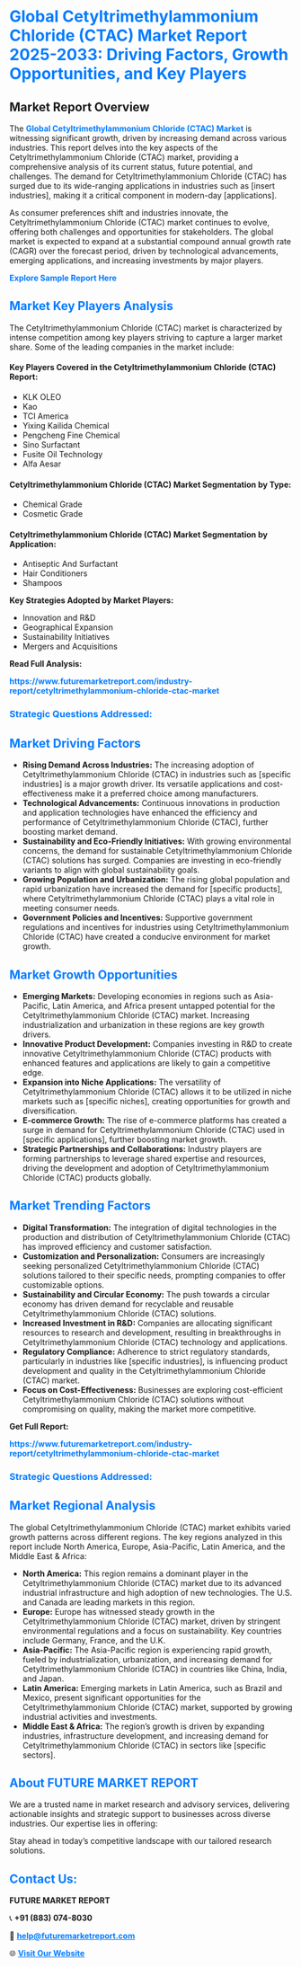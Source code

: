 <h1 style="color: #007BFF;">Global Cetyltrimethylammonium Chloride (CTAC) Market Report 2025-2033: Driving Factors, Growth Opportunities, and Key Players</h1>

<section id="overview">
<h2>Market Report Overview</h2>
<p>The <a href="https://www.futuremarketreport.com/industry-report/cetyltrimethylammonium-chloride-ctac-market" style="color: #007BFF; text-decoration: none;"><strong>Global Cetyltrimethylammonium Chloride (CTAC) Market</strong></a> is witnessing significant growth, driven by increasing demand across various industries. This report delves into the key aspects of the Cetyltrimethylammonium Chloride (CTAC) market, providing a comprehensive analysis of its current status, future potential, and challenges. The demand for Cetyltrimethylammonium Chloride (CTAC) has surged due to its wide-ranging applications in industries such as [insert industries], making it a critical component in modern-day [applications].</p>
<p>As consumer preferences shift and industries innovate, the Cetyltrimethylammonium Chloride (CTAC) market continues to evolve, offering both challenges and opportunities for stakeholders. The global market is expected to expand at a substantial compound annual growth rate (CAGR) over the forecast period, driven by technological advancements, emerging applications, and increasing investments by major players.</p>
</section>

<section id="overview">
<p><a href="https://www.futuremarketreport.com/request-sample/reportId=58082" style="color: #007BFF; text-decoration: none;"><strong>Explore Sample Report Here</strong></a></p>
</section>

<section id="key-players">
<h2 style="color: #007BFF;">Market Key Players Analysis</h2>
<p>The Cetyltrimethylammonium Chloride (CTAC) market is characterized by intense competition among key players striving to capture a larger market share. Some of the leading companies in the market include:</p>
<h4>Key Players Covered in the Cetyltrimethylammonium Chloride (CTAC) Report:</h4>
<ul><li>KLK OLEO</li><li>Kao</li><li>TCI America</li><li>Yixing Kailida Chemical</li><li>Pengcheng Fine Chemical</li><li>Sino Surfactant</li><li>Fusite Oil Technology</li><li>Alfa Aesar</li></ul>
<h4>Cetyltrimethylammonium Chloride (CTAC) Market Segmentation by Type:</h4>
<ul><li>Chemical Grade</li><li>Cosmetic Grade</li></ul>

<h4>Cetyltrimethylammonium Chloride (CTAC) Market Segmentation by Application:</h4>
<ul><li>Antiseptic And Surfactant</li><li>Hair Conditioners</li><li>Shampoos</li></ul>
<p><strong>Key Strategies Adopted by Market Players:</strong></p>
<ul>
<li>Innovation and R&D</li>
<li>Geographical Expansion</li>
<li>Sustainability Initiatives</li>
<li>Mergers and Acquisitions</li>
</ul>
</section>

<section>
<p><strong>Read Full Analysis: </strong></p><a href="https://www.futuremarketreport.com/industry-report/cetyltrimethylammonium-chloride-ctac-market" style="color: #007BFF; text-decoration: none;"><strong>https://www.futuremarketreport.com/industry-report/cetyltrimethylammonium-chloride-ctac-market</strong></a>
<h3 style="color: #007BFF;">Strategic Questions Addressed:</h3>
</section>

<section id="driving-factors">
<h2 style="color: #007BFF;">Market Driving Factors</h2>
<ul>
<li><strong>Rising Demand Across Industries:</strong> The increasing adoption of Cetyltrimethylammonium Chloride (CTAC) in industries such as [specific industries] is a major growth driver. Its versatile applications and cost-effectiveness make it a preferred choice among manufacturers.</li>
<li><strong>Technological Advancements:</strong> Continuous innovations in production and application technologies have enhanced the efficiency and performance of Cetyltrimethylammonium Chloride (CTAC), further boosting market demand.</li>
<li><strong>Sustainability and Eco-Friendly Initiatives:</strong> With growing environmental concerns, the demand for sustainable Cetyltrimethylammonium Chloride (CTAC) solutions has surged. Companies are investing in eco-friendly variants to align with global sustainability goals.</li>
<li><strong>Growing Population and Urbanization:</strong> The rising global population and rapid urbanization have increased the demand for [specific products], where Cetyltrimethylammonium Chloride (CTAC) plays a vital role in meeting consumer needs.</li>
<li><strong>Government Policies and Incentives:</strong> Supportive government regulations and incentives for industries using Cetyltrimethylammonium Chloride (CTAC) have created a conducive environment for market growth.</li>
</ul>
</section>

<section id="growth-opportunities">
<h2 style="color: #007BFF;">Market Growth Opportunities</h2>
<ul>
<li><strong>Emerging Markets:</strong> Developing economies in regions such as Asia-Pacific, Latin America, and Africa present untapped potential for the Cetyltrimethylammonium Chloride (CTAC) market. Increasing industrialization and urbanization in these regions are key growth drivers.</li>
<li><strong>Innovative Product Development:</strong> Companies investing in R&D to create innovative Cetyltrimethylammonium Chloride (CTAC) products with enhanced features and applications are likely to gain a competitive edge.</li>
<li><strong>Expansion into Niche Applications:</strong> The versatility of Cetyltrimethylammonium Chloride (CTAC) allows it to be utilized in niche markets such as [specific niches], creating opportunities for growth and diversification.</li>
<li><strong>E-commerce Growth:</strong> The rise of e-commerce platforms has created a surge in demand for Cetyltrimethylammonium Chloride (CTAC) used in [specific applications], further boosting market growth.</li>
<li><strong>Strategic Partnerships and Collaborations:</strong> Industry players are forming partnerships to leverage shared expertise and resources, driving the development and adoption of Cetyltrimethylammonium Chloride (CTAC) products globally.</li>
</ul>
</section>

<section id="trending-factors">
<h2 style="color: #007BFF;">Market Trending Factors</h2>
<ul>
<li><strong>Digital Transformation:</strong> The integration of digital technologies in the production and distribution of Cetyltrimethylammonium Chloride (CTAC) has improved efficiency and customer satisfaction.</li>
<li><strong>Customization and Personalization:</strong> Consumers are increasingly seeking personalized Cetyltrimethylammonium Chloride (CTAC) solutions tailored to their specific needs, prompting companies to offer customizable options.</li>
<li><strong>Sustainability and Circular Economy:</strong> The push towards a circular economy has driven demand for recyclable and reusable Cetyltrimethylammonium Chloride (CTAC) solutions.</li>
<li><strong>Increased Investment in R&D:</strong> Companies are allocating significant resources to research and development, resulting in breakthroughs in Cetyltrimethylammonium Chloride (CTAC) technology and applications.</li>
<li><strong>Regulatory Compliance:</strong> Adherence to strict regulatory standards, particularly in industries like [specific industries], is influencing product development and quality in the Cetyltrimethylammonium Chloride (CTAC) market.</li>
<li><strong>Focus on Cost-Effectiveness:</strong> Businesses are exploring cost-efficient Cetyltrimethylammonium Chloride (CTAC) solutions without compromising on quality, making the market more competitive.</li>
</ul>
</section>

<section>
<p><strong>Get Full Report: </strong></p><a href="https://www.futuremarketreport.com/industry-report/cetyltrimethylammonium-chloride-ctac-market" style="color: #007BFF; text-decoration: none;"><strong>https://www.futuremarketreport.com/industry-report/cetyltrimethylammonium-chloride-ctac-market</strong></a>
<h3 style="color: #007BFF;">Strategic Questions Addressed:</h3>
</section>


<section id="regional-analysis">
<h2 style="color: #007BFF;">Market Regional Analysis</h2>
<p>The global Cetyltrimethylammonium Chloride (CTAC) market exhibits varied growth patterns across different regions. The key regions analyzed in this report include North America, Europe, Asia-Pacific, Latin America, and the Middle East & Africa:</p>
<ul>
<li><strong>North America:</strong> This region remains a dominant player in the Cetyltrimethylammonium Chloride (CTAC) market due to its advanced industrial infrastructure and high adoption of new technologies. The U.S. and Canada are leading markets in this region.</li>
<li><strong>Europe:</strong> Europe has witnessed steady growth in the Cetyltrimethylammonium Chloride (CTAC) market, driven by stringent environmental regulations and a focus on sustainability. Key countries include Germany, France, and the U.K.</li>
<li><strong>Asia-Pacific:</strong> The Asia-Pacific region is experiencing rapid growth, fueled by industrialization, urbanization, and increasing demand for Cetyltrimethylammonium Chloride (CTAC) in countries like China, India, and Japan.</li>
<li><strong>Latin America:</strong> Emerging markets in Latin America, such as Brazil and Mexico, present significant opportunities for the Cetyltrimethylammonium Chloride (CTAC) market, supported by growing industrial activities and investments.</li>
<li><strong>Middle East & Africa:</strong> The region’s growth is driven by expanding industries, infrastructure development, and increasing demand for Cetyltrimethylammonium Chloride (CTAC) in sectors like [specific sectors].</li>
</ul>
</section>

<footer>
<h2 style="color: #007BFF;">About FUTURE MARKET REPORT</h2>
<p>We are a trusted name in market research and advisory services, delivering actionable insights and strategic support to businesses across diverse industries. Our expertise lies in offering:</p>

<p>Stay ahead in today’s competitive landscape with our tailored research solutions.</p>

<h2 style="color: #007BFF;">Contact Us:</h2>
<p><strong>FUTURE MARKET REPORT</strong></p>
<p>📞 <strong>+91 (883) 074-8030</strong></p>
<p>📧 <strong><a href="mailto:help@futuremarketreport.com" style="color: #007BFF;">help@futuremarketreport.com</a></strong></p>
<p>🌐 <strong><a href="https://www.futuremarketreport.com/" style="color: #007BFF;">Visit Our Website</a></strong></p>
</footer>